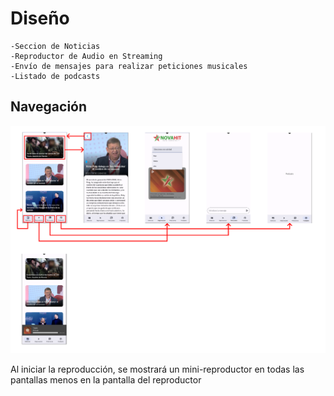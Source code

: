 # Diseño

    -Seccion de Noticias
    -Reproductor de Audio en Streaming
    -Envío de mensajes para realizar peticiones musicales
    -Listado de podcasts

## Navegación

![Esquema de navegación](navegacion.png)

Al iniciar la reproducción, se mostrará un mini-reproductor en todas las pantallas menos en la pantalla del reproductor
